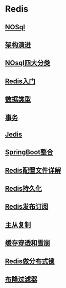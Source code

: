 # Redis


## [NOSql](notebooks/1.md)

## [架构演进](notebooks/2.md)

## [NOsql四大分类](notebooks/3.md)

## [Redis入门](notebooks/4.md)

## [数据类型](notebooks/5.md)

## [事务](notebooks/6.md)

## [Jedis](notebooks/7.md)

## [SpringBoot整合](02-springboot/readme.md)

## [Redis配置文件详解](notebooks/8.md)

## [Redis持久化](notebooks/9.md)

## [Redis发布订阅](notebooks/10.md)

## [主从复制](notebooks/11.md)

## [缓存穿透和雪崩](notebooks/12.md)

## [Redis做分布式锁](notebooks/13.md)

## [布隆过滤器](notebooks/14.md)

